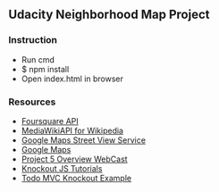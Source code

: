 ## Udacity Neighborhood Map Project

### Instruction

* Run cmd
* $ npm install
* Open index.html in browser

### Resources
* [Foursquare API](https://developer.foursquare.com/start)
* [MediaWikiAPI for Wikipedia](http://www.mediawiki.org/wiki/API:Main_page)
* [Google Maps Street View Service](https://developers.google.com/maps/documentation/javascript/streetview)
* [Google Maps](https://developers.google.com/maps/documentation/)
* [Project 5 Overview WebCast](https://github.com/udacity/fend-office-hours/tree/master/Javascript%20Design%20Patterns/P5%20Project%20Overview)
* [Knockout JS Tutorials](http://learn.knockoutjs.com/)
* [Todo MVC Knockout Example](http://todomvc.com/examples/knockoutjs/)